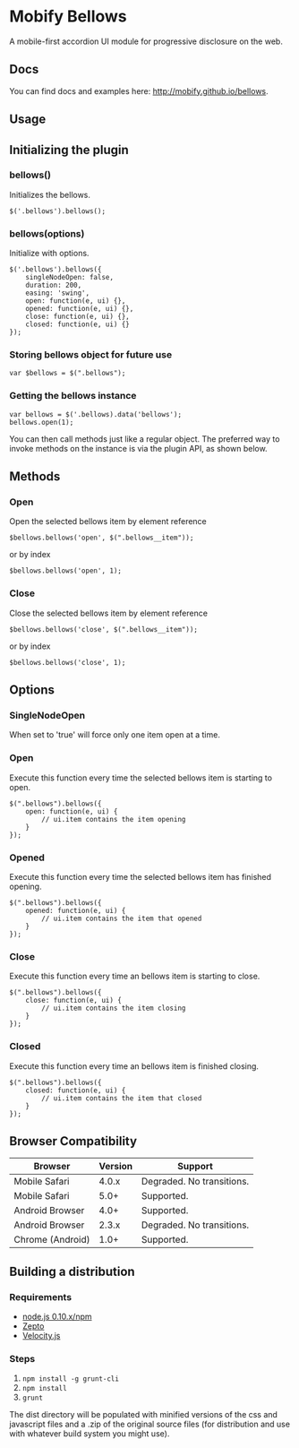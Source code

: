 # Mobify Bellows

A mobile-first accordion UI module for progressive disclosure on the web.

## Docs

You can find docs and examples here: http://mobify.github.io/bellows.

## Usage


## Initializing the plugin

### bellows()

Initializes the bellows.

    $('.bellows').bellows();

### bellows(options)

Initialize with options.

    $('.bellows').bellows({
        singleNodeOpen: false,
        duration: 200,
        easing: 'swing',
        open: function(e, ui) {},
        opened: function(e, ui) {},
        close: function(e, ui) {},
        closed: function(e, ui) {}
    });

### Storing bellows object for future use

    var $bellows = $(".bellows");
    
### Getting the bellows instance

	var bellows = $('.bellows).data('bellows');
	bellows.open(1);
	
You can then call methods just like a regular object. The preferred way to invoke methods on the instance is via the plugin API, as shown below.

    
## Methods

### Open

Open the selected bellows item by element reference

    $bellows.bellows('open', $(".bellows__item"));

or by index

    $bellows.bellows('open', 1);


### Close
    
Close the selected bellows item by element reference

    $bellows.bellows('close', $(".bellows__item"));

or by index

    $bellows.bellows('close', 1);
    

## Options

### SingleNodeOpen

When set to 'true' will force only one item open at a time.


### Open

Execute this function every time the selected bellows item is starting to open.

    $(".bellows").bellows({
        open: function(e, ui) { 
			// ui.item contains the item opening
		}
    });


### Opened

Execute this function every time the selected bellows item has finished opening.

    $(".bellows").bellows({
        opened: function(e, ui) { 
			// ui.item contains the item that opened
		}
    });

### Close

Execute this function every time an bellows item is starting to close.
    
    $(".bellows").bellows({
        close: function(e, ui) { 
			// ui.item contains the item closing
		}
    });
    
    
### Closed

Execute this function every time an bellows item is finished closing.
    
    $(".bellows").bellows({
        closed: function(e, ui) { 
			// ui.item contains the item that closed
		}
    });


## Browser Compatibility


| Browser           | Version | Support                    |
|-------------------|---------|----------------------------|
| Mobile Safari     | 4.0.x   | Degraded. No transitions.  |
| Mobile Safari     | 5.0+    | Supported.                  |
| Android Browser   | 4.0+    | Supported.                  |
| Android Browser   | 2.3.x   | Degraded. No transitions.  |
| Chrome (Android)  | 1.0+    | Supported.                  |


## Building a distribution

### Requirements
* [node.js 0.10.x/npm](http://nodejs.org/download/)
* [Zepto](http://zeptojs.com/)
* [Velocity.js](http://julian.com/research/velocity/)

### Steps
1. `npm install -g grunt-cli`
2. `npm install`
3. `grunt`

The dist directory will be populated with minified versions of the css and 
javascript files and a .zip of the original source files (for distribution and
use with whatever build system you might use).

